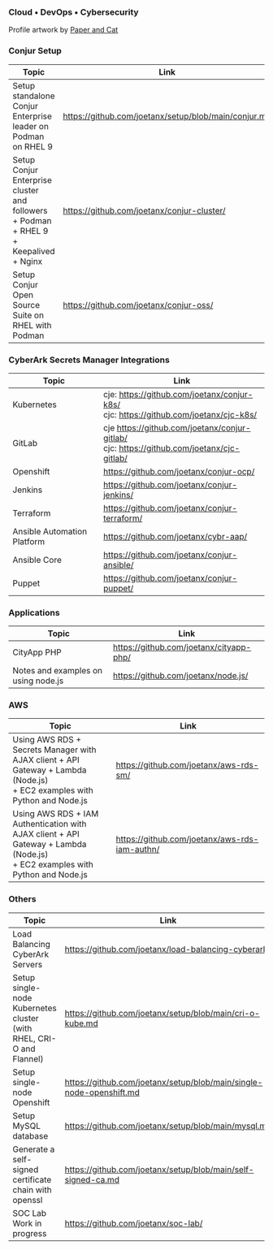 ### Cloud • DevOps • Cybersecurity

Profile artwork by [Paper and Cat](https://www.instagram.com/paperandcat/)

### Conjur Setup

|Topic|Link|
|---|---|
|Setup standalone Conjur Enterprise leader on Podman on RHEL 9|<https://github.com/joetanx/setup/blob/main/conjur.md>|
|Setup Conjur Enterprise cluster and followers + Podman + RHEL 9 + Keepalived + Nginx|<https://github.com/joetanx/conjur-cluster/>|
|Setup Conjur Open Source Suite on RHEL with Podman|<https://github.com/joetanx/conjur-oss/>|

### CyberArk Secrets Manager Integrations

|Topic|Link|
|---|---|
|Kubernetes|cje: <https://github.com/joetanx/conjur-k8s/><br>cjc: <https://github.com/joetanx/cjc-k8s/>|
|GitLab|cje <https://github.com/joetanx/conjur-gitlab/><br>cjc: <https://github.com/joetanx/cjc-gitlab/>|
|Openshift|<https://github.com/joetanx/conjur-ocp/>|
|Jenkins|<https://github.com/joetanx/conjur-jenkins/>|
|Terraform|<https://github.com/joetanx/conjur-terraform/>|
|Ansible Automation Platform|<https://github.com/joetanx/cybr-aap/>|
|Ansible Core|<https://github.com/joetanx/conjur-ansible/>|
|Puppet|<https://github.com/joetanx/conjur-puppet/>|

### Applications

|Topic|Link|
|---|---|
|CityApp PHP|<https://github.com/joetanx/cityapp-php/>|
|Notes and examples on using node.js|<https://github.com/joetanx/node.js/>|

### AWS

|Topic|Link|
|---|---|
|Using AWS RDS + Secrets Manager with<br>AJAX client + API Gateway + Lambda (Node.js)<br>+ EC2 examples with Python and Node.js|<https://github.com/joetanx/aws-rds-sm/>|
|Using AWS RDS + IAM Authentication with<br>AJAX client + API Gateway + Lambda (Node.js)<br>+ EC2 examples with Python and Node.js|<https://github.com/joetanx/aws-rds-iam-authn/>|

### Others

|Topic|Link|
|---|---|
|Load Balancing CyberArk Servers|<https://github.com/joetanx/load-balancing-cyberark/>|
|Setup single-node Kubernetes cluster (with RHEL, CRI-O and Flannel)|<https://github.com/joetanx/setup/blob/main/cri-o-kube.md>|
|Setup single-node Openshift|<https://github.com/joetanx/setup/blob/main/single-node-openshift.md>|
|Setup MySQL database|<https://github.com/joetanx/setup/blob/main/mysql.md>|
|Generate a self-signed certificate chain with openssl|<https://github.com/joetanx/setup/blob/main/self-signed-ca.md>|
|SOC Lab<br>Work in progress|<https://github.com/joetanx/soc-lab/>|

